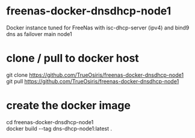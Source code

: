 # freenas-docker-dnsdhcp-node1
Docker instance tuned for FreeNas with isc-dhcp-server (ipv4) and bind9 dns as failover main node1

# clone / pull to docker host
git clone https://github.com/TrueOsiris/freenas-docker-dnsdhcp-node1<br>
git pull https://github.com/TrueOsiris/freenas-docker-dnsdhcp-node1

# create the docker image
cd freenas-docker-dnsdhcp-node1<br>
docker build --tag dns-dhcp-node1:latest .

